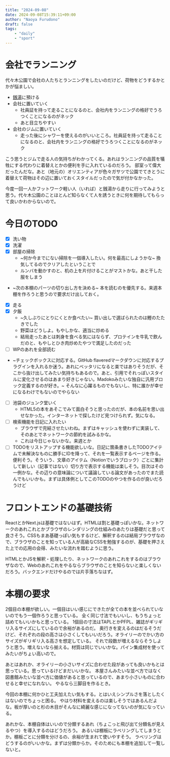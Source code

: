 ```yaml
---
title: "2024-09-08"
date: 2024-09-08T15:39:11+09:00
author: "Naoya Furudono"
draft: false
tags:
    - "daily"
    - "sport"
---
```


# 会社でランニング

代々木公園で会社の人たちとランニングをしたいのだけど、荷物をどうするかとかが悩ましい。

- [銭湯](http://www.1010.or.jp/map/item/item-cnt-355)に預ける
- 会社に置いていく
  - 社員証を持って走ることになるのと、会社内をランニングの格好でうろつくことになるのがネック
  - あと目立ちやすい
- 会社のジムに置いていく
  - 走った後にシャワーを使えるのがいいところ。社員証を持って走ることになるのと、会社内をランニングの格好でうろつくことになるのがネック

こう思うとジムで走る人の気持ちがわかってくる。あれはランニングの品質を犠牲にする代わりに着替えとかの便利を手に入れているのだろう。
部室って偉大だったんだな。あと（地元の）オリエンティアが色々ガサツで公園でてきとうに着替えて荷物はその辺に置いておくスタイルだったので気が付かなかった。

今度一回一人かフットワーク軽い人（いれば）と銭湯から走りに行ってみようと思う。代々木公園のことほとんど知らなくて人を誘うときに何を期待してもらって良いかわからないので。

# 今日のTODO

- [x] 洗い物
- [x] 洗濯
- [x] 部屋の掃除
  - ~何か今までにない掃除を一個導入したい。何を最高にしようかな~ 換気してるのでクリアしたということで
  - ルンバを動かすのと、机の上を片付けることがマストかな。あと干した服をしまう
- ~次の本棚のパーツの切り出し方を決める~ 本を読むのを優先する。来週本棚を作ろうと思うので要求だけ出しておく。
- [x] 走る
- [x] 夕飯
  - ~久しぶりにとりにくとか食べたい~ 買い出しで選ばられたのは鰹のたたきでした
  - 野菜はどうしよ。もやしかな、適当に炒める
  - 結局走ったあとは刺身を食べる気にはならず、プロテインを牛乳で飲んだのと、もやしとひき肉炒めたやつで満足したのだった
- [ ] WPのあれを全部読む
- ~チェックボックスに対応する。GitHub flaveredマークダウンに対応するプラグインを入れるか迷う。あれにベッタリになると楽ではありそうだが、そこから抜け出してみたい気持ちもあるので。あと、引用でそれっぽいスタイルに変化させるのはあまり好きじゃない。Madokoみたいな独自に汎用ブロック定義するのが好き。~ そんなに心躍るものでもないし、特に誰かが幸せになるわけでもないのでやらない
- [ ] 池袋のジュンク堂いく
  - HTML5の本をあそこでみて面白そうと思ったのだが、本の名前を思い出せなかった。インターネットで探したけど見つけられず。気になる。
- [ ] 検索機能を日記に入れたい
  - ブラウザで完結させたいわね。まずはキャッシュを使わずに実装して、そのあとでネットワークの節約を試みるかな。
  - これは今日じゃないかな。来週とか
- [ ] TODOをリストアップする機能欲しいな。日記に箇条書きしたTODOアイテムで未解決なものに勝手にIDを降って、それを一覧表示するページを作る。便利そう。そういう、文章のアイテム（Notionでいうブロック）ごとに集計して新しい（記事ではない）切り方で表示する機能は楽しそう。目次はその一例かな。その辺りの意味論について議論している論文があったのでまた読んでもいいかも。まずは具体例としてこのTODOのやつを作るのが良いだろうけど

# フロントエンドの基礎技術

ReactとかNext.jsは基礎ではないはず。HTMLは割と基礎っぽいかな。ネットワークのあれこれとかブラウザのレンダリングの仕組みのあたりは基礎だと思って良さそう。CSSもまあ基礎っぽい気もするけど、解釈するのは結局ブラウザなので、ブラウザのことを知っている人が高級なCSSを勉強するのが、基礎を押さえた上での応用の会得、みたいな流れを踏むように思う。

HTMLとかJSを解釈・処理したり、ネットワークのあれこれをするのはブラウザなので、Webのあれこれをやるならブラウザのことを知らないと楽しくないだろう。バックエンドだけやるのでは片手落ちなはず。

# 本棚の要求

2個目の本棚が欲しい。一個目はいい感じにできたが全ての本を並べられていないのでもう一個作ろうと思っている。
全く同じ寸法でもいいし、もうちょっと詰めてもいいかもと思っている。
1個目の寸法はTAPLとかPFPL、雑誌がギリギリ入るサイズにしているので余裕があるのだ。
奥行きを変えるのはだるそうだけど、それぞれの段の高さは小さくしてもいいだろう。オライリーのでかい方のサイズがギリギリ入る高さを想定している。
それで段数が増えるならそうしようと思う。増えないなら揃える。材質は同じでいいかな。パイン集成材を使ってみたいがちょい高いので。

あとはあれか、オライリーの小さいサイズに合わせた段があっても良いかもとは思っている。思っているけどまだいいかな。
本屋さんみたいな並べ方ではなく図書館みたいな並べ方に価値があると思っているので、あまり小さいものに合わせると幸せになれない。
やるなら三脚目を作るとき。

今回の本棚に何かひと工夫加えたい気もする。とはいえシンプルさを落としたくはないのでちょっと困る。
やはり材料を変えるのは楽しそうではあるんだよな。板が厚いのと杉の木目がそんなに綺麗な感じになってないのが気になっている。

あれかな、本棚自体はいいので分類するあれ（ちょこっと飛び出て分類名が見えるやつ）を導入するのはどうだろう。
あるいは棚板にラベリングしてしまうとか。棚板ごとに分類を分けるの、余裕が生まれて使いやすそう。
ラベリングはどうするのがいいかな。まずは分類からか。そのためにも本棚を追加して一覧しないと。
